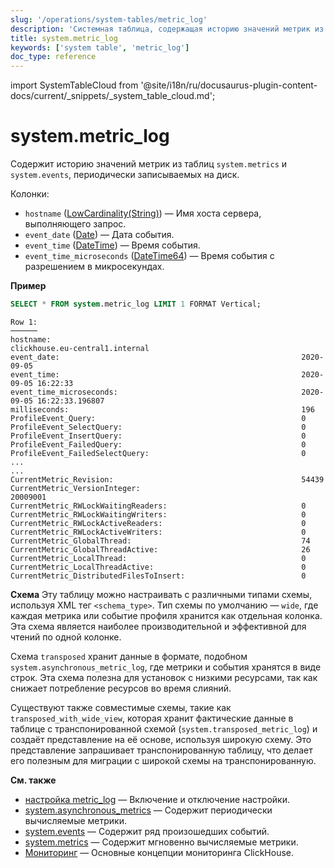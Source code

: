 ```yaml
---
slug: '/operations/system-tables/metric_log'
description: 'Системная таблица, содержащая историю значений метрик из таблиц `system.metrics`'
title: system.metric_log
keywords: ['system table', 'metric_log']
doc_type: reference
---
```

import SystemTableCloud from '@site/i18n/ru/docusaurus-plugin-content-docs/current/_snippets/_system_table_cloud.md';


# system.metric_log

<SystemTableCloud/>

Содержит историю значений метрик из таблиц `system.metrics` и `system.events`, периодически записываемых на диск.

Колонки:
- `hostname` ([LowCardinality(String)](../../sql-reference/data-types/string.md)) — Имя хоста сервера, выполняющего запрос.
- `event_date` ([Date](../../sql-reference/data-types/date.md)) — Дата события.
- `event_time` ([DateTime](../../sql-reference/data-types/datetime.md)) — Время события.
- `event_time_microseconds` ([DateTime64](../../sql-reference/data-types/datetime64.md)) — Время события с разрешением в микросекундах.

**Пример**

```sql
SELECT * FROM system.metric_log LIMIT 1 FORMAT Vertical;
```

```text
Row 1:
──────
hostname:                                                        clickhouse.eu-central1.internal
event_date:                                                      2020-09-05
event_time:                                                      2020-09-05 16:22:33
event_time_microseconds:                                         2020-09-05 16:22:33.196807
milliseconds:                                                    196
ProfileEvent_Query:                                              0
ProfileEvent_SelectQuery:                                        0
ProfileEvent_InsertQuery:                                        0
ProfileEvent_FailedQuery:                                        0
ProfileEvent_FailedSelectQuery:                                  0
...
...
CurrentMetric_Revision:                                          54439
CurrentMetric_VersionInteger:                                    20009001
CurrentMetric_RWLockWaitingReaders:                              0
CurrentMetric_RWLockWaitingWriters:                              0
CurrentMetric_RWLockActiveReaders:                               0
CurrentMetric_RWLockActiveWriters:                               0
CurrentMetric_GlobalThread:                                      74
CurrentMetric_GlobalThreadActive:                                26
CurrentMetric_LocalThread:                                       0
CurrentMetric_LocalThreadActive:                                 0
CurrentMetric_DistributedFilesToInsert:                          0
```

**Схема**
Эту таблицу можно настраивать с различными типами схемы, используя XML тег `<schema_type>`. Тип схемы по умолчанию — `wide`, где каждая метрика или событие профиля хранится как отдельная колонка. Эта схема является наиболее производительной и эффективной для чтений по одной колонке.

Схема `transposed` хранит данные в формате, подобном `system.asynchronous_metric_log`, где метрики и события хранятся в виде строк. Эта схема полезна для установок с низкими ресурсами, так как снижает потребление ресурсов во время слияний.

Существуют также совместимые схемы, такие как `transposed_with_wide_view`, которая хранит фактические данные в таблице с транспонированной схемой (`system.transposed_metric_log`) и создаёт представление на её основе, используя широкую схему. Это представление запрашивает транспонированную таблицу, что делает его полезным для миграции с широкой схемы на транспонированную.

**См. также**

- [настройка metric_log](../../operations/server-configuration-parameters/settings.md#metric_log) — Включение и отключение настройки.
- [system.asynchronous_metrics](../../operations/system-tables/asynchronous_metrics.md) — Содержит периодически вычисляемые метрики.
- [system.events](/operations/system-tables/events) — Содержит ряд произошедших событий.
- [system.metrics](../../operations/system-tables/metrics.md) — Содержит мгновенно вычисляемые метрики.
- [Мониторинг](../../operations/monitoring.md) — Основные концепции мониторинга ClickHouse.